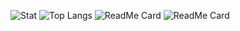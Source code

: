 ![Stat](https://github-readme-stats.vercel.app/api?username=sierra007117&count_private=true&show_icons=true&theme=chartreuse-dark&include_all_commits=yes&custom_title=Sierra117)
![Top Langs](https://github-readme-stats.vercel.app/api/top-langs/?username=sierra007117&langs_count=10&hide=html,SCSS&theme=dark&layout=compact&custom_title=SCM)
![ReadMe Card](https://github-readme-stats.vercel.app/api/pin/?username=sierra007117&repo=kg-6sleipnir&theme=bear&show_owner=yes)
![ReadMe Card](https://github-readme-stats.vercel.app/api/pin/?username=sierra007117&repo=kg-7areion&theme=monokai&show_owner=yes)
